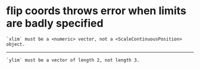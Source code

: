 # flip coords throws error when limits are badly specified

    `xlim` must be a <numeric> vector, not a <ScaleContinuousPosition> object.

---

    `ylim` must be a vector of length 2, not length 3.

